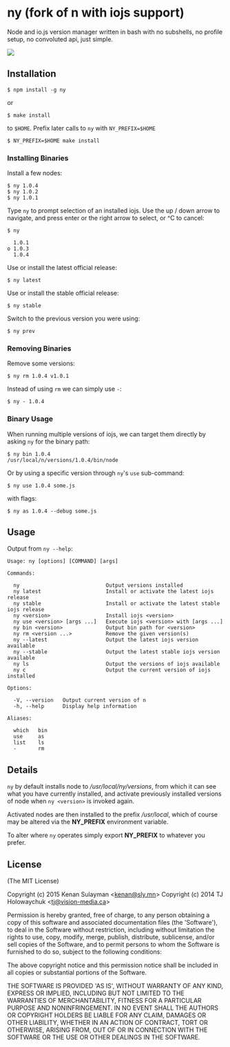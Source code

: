 # ny (fork of n with iojs support)

Node and io.js version manager written in bash with no subshells, no profile setup, no convoluted api, just simple.

 ![](http://f.cl.ly/items/0T28392C3W3R3W410W3q/buffer.gif)

## Installation

    $ npm install -g ny

or

    $ make install

to `$HOME`. Prefix later calls to `ny` with `NY_PREFIX=$HOME`

    $ NY_PREFIX=$HOME make install

### Installing Binaries

Install a few nodes:

    $ ny 1.0.4
    $ ny 1.0.2
    $ ny 1.0.1

Type `ny` to prompt selection of an installed iojs. Use the up /
down arrow to navigate, and press enter or the right arrow to
select, or ^C to cancel:

    $ ny

      1.0.1
    ο 1.0.3
      1.0.4

Use or install the latest official release:

    $ ny latest

Use or install the stable official release:

    $ ny stable

Switch to the previous version you were using:

    $ ny prev

### Removing Binaries

Remove some versions:

    $ ny rm 1.0.4 v1.0.1

Instead of using `rm` we can simply use `-`:

    $ ny - 1.0.4

### Binary Usage

When running multiple versions of iojs, we can target
them directly by asking `ny` for the binary path:

    $ ny bin 1.0.4
    /usr/local/n/versions/1.0.4/bin/node

Or by using a specific version through `ny`'s `use` sub-command:

    $ ny use 1.0.4 some.js

with flags:

    $ ny as 1.0.4 --debug some.js

## Usage

 Output from `ny --help`:

    Usage: ny [options] [COMMAND] [args]

    Commands:

      ny                            Output versions installed
      ny latest                     Install or activate the latest iojs release
      ny stable                     Install or activate the latest stable iojs release
      ny <version>                  Install iojs <version>
      ny use <version> [args ...]   Execute iojs <version> with [args ...]
      ny bin <version>              Output bin path for <version>
      ny rm <version ...>           Remove the given version(s)
      ny --latest                   Output the latest iojs version available
      ny --stable                   Output the latest stable iojs version available
      ny ls                         Output the versions of iojs available
      ny c                          Output the current version of iojs installed

    Options:

      -V, --version   Output current version of n
      -h, --help      Display help information

    Aliases:

      which   bin
      use     as
      list    ls
      -       rm

## Details

 `ny` by default installs node to _/usr/local/ny/versions_, from
 which it can see what you have currently installed, and activate previously installed versions of node when `ny <version>` is invoked again.

 Activated nodes are then installed to the prefix _/usr/local_, which of course may be altered via the __NY_PREFIX__ environment variable.

 To alter where `ny` operates simply export __NY_PREFIX__ to whatever you prefer.

## License

(The MIT License)

Copyright (c) 2015 Kenan Sulayman &lt;kenan@sly.mn&gt;
Copyright (c) 2014 TJ Holowaychuk &lt;tj@vision-media.ca&gt;

Permission is hereby granted, free of charge, to any person obtaining
a copy of this software and associated documentation files (the
'Software'), to deal in the Software without restriction, including
without limitation the rights to use, copy, modify, merge, publish,
distribute, sublicense, and/or sell copies of the Software, and to
permit persons to whom the Software is furnished to do so, subject to
the following conditions:

The above copyright notice and this permission notice shall be
included in all copies or substantial portions of the Software.

THE SOFTWARE IS PROVIDED 'AS IS', WITHOUT WARRANTY OF ANY KIND,
EXPRESS OR IMPLIED, INCLUDING BUT NOT LIMITED TO THE WARRANTIES OF
MERCHANTABILITY, FITNESS FOR A PARTICULAR PURPOSE AND NONINFRINGEMENT.
IN NO EVENT SHALL THE AUTHORS OR COPYRIGHT HOLDERS BE LIABLE FOR ANY
CLAIM, DAMAGES OR OTHER LIABILITY, WHETHER IN AN ACTION OF CONTRACT,
TORT OR OTHERWISE, ARISING FROM, OUT OF OR IN CONNECTION WITH THE
SOFTWARE OR THE USE OR OTHER DEALINGS IN THE SOFTWARE.
